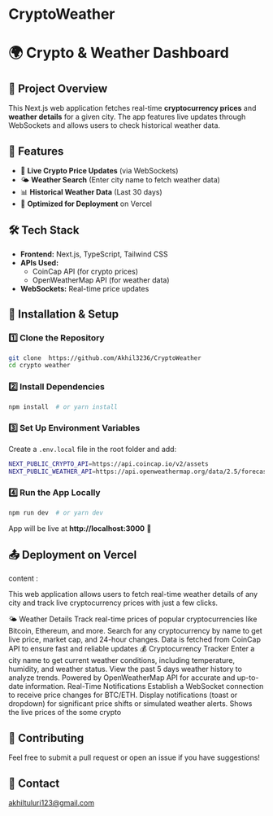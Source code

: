# CryptoWeather
# 🌍 Crypto & Weather Dashboard

## 📌 Project Overview
This Next.js web application fetches real-time **cryptocurrency prices** and **weather details** for a given city. The app features live updates through WebSockets and allows users to check historical weather data.

## 🚀 Features
- 🔄 **Live Crypto Price Updates** (via WebSockets)
- 🌤️ **Weather Search** (Enter city name to fetch weather data)
- 📊 **Historical Weather Data** (Last 30 days)
- 🚀 **Optimized for Deployment** on Vercel

## 🛠️ Tech Stack
- **Frontend:** Next.js, TypeScript, Tailwind CSS
- **APIs Used:**
  - CoinCap API (for crypto prices)
  - OpenWeatherMap API (for weather data)
- **WebSockets:** Real-time price updates

## 🔧 Installation & Setup
### 1️⃣ Clone the Repository
```sh
git clone  https://github.com/Akhil3236/CryptoWeather
cd crypto weather
```
### 2️⃣ Install Dependencies
```sh
npm install  # or yarn install
```
### 3️⃣ Set Up Environment Variables
Create a `.env.local` file in the root folder and add:
```sh
NEXT_PUBLIC_CRYPTO_API=https://api.coincap.io/v2/assets
NEXT_PUBLIC_WEATHER_API=https://api.openweathermap.org/data/2.5/forecast

```
### 4️⃣ Run the App Locally
```sh
npm run dev  # or yarn dev
```
App will be live at **http://localhost:3000** 🚀

## 📤 Deployment on Vercel


content :


This web application allows users to fetch real-time weather details of any city and track live cryptocurrency prices with just a few clicks.

🌤️ Weather Details
Track real-time prices of popular cryptocurrencies like Bitcoin, Ethereum, and more.
Search for any cryptocurrency by name to get live price, market cap, and 24-hour changes.
Data is fetched from CoinCap API to ensure fast and reliable updates
💰 Cryptocurrency Tracker
Enter a city name to get current weather conditions, including temperature, humidity, and weather status.
View the past 5 days weather history to analyze trends.
Powered by OpenWeatherMap API for accurate and up-to-date information.
Real-Time Notifications
Establish a WebSocket connection to receive price changes for BTC/ETH.
Display notifications (toast or dropdown) for significant price shifts or simulated weather alerts.
Shows the live prices of the some crypto


## 🤝 Contributing
Feel free to submit a pull request or open an issue if you have suggestions!

## 📧 Contact
akhiltuluri123@gmail.com


